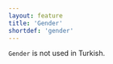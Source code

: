 ```yaml
---
layout: feature
title: 'Gender'
shortdef: 'gender'
---
```


`Gender` is not used in Turkish.
<!-- Interlanguage links updated Út zář 29 18:40:54 CEST 2020 -->
